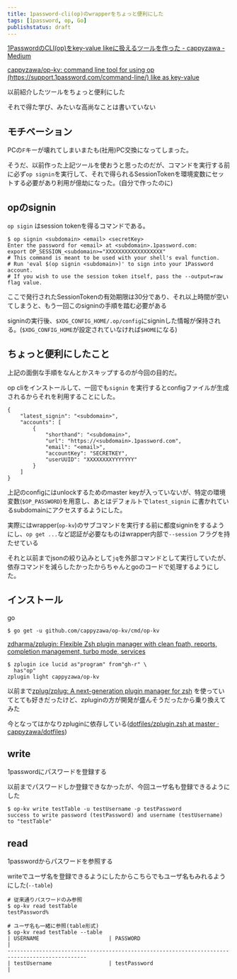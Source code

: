 ```yaml
---
title: 1password-cli(op)のwrapperをちょっと便利にした
tags: [1password, op, Go]
publishstatus: draft
---
```


[1PasswordのCLI\(op\)をkey\-value likeに扱えるツールを作った \- cappyzawa \- Medium](https://medium.com/@cappyzawa/1password%E3%81%AEcli-op-%E3%82%92key-value-like%E3%81%AB%E6%89%B1%E3%81%88%E3%82%8B%E3%83%84%E3%83%BC%E3%83%AB%E3%82%92%E4%BD%9C%E3%81%A3%E3%81%9F-768b1f0f7dd9)

[cappyzawa/op\-kv: command line tool for using op \(https://support\.1password\.com/command\-line/\) like as key\-value](https://github.com/cappyzawa/op-kv)

以前紹介したツールをちょっと便利にした

それで得た学び、みたいな高尚なことは書いていない

## モチベーション
PCの`F`キーが壊れてしまいまたも(社用)PC交換になってしまった。

そうだ、以前作った上記ツールを使おうと思ったのだが、コマンドを実行する前に必ず`op signin`を実行して、それで得られるSessionTokenを環境変数にセットする必要があり利用が億劫になった。(自分で作ったのに)

## opのsignin
`op sigin` はsession tokenを得るコマンドである。

```
$ op signin <subdomain> <email> <secretKey>
Enter the password for <email> at <subdomain>.1password.com:
export OP_SESSION_<subdomain>="XXXXXXXXXXXXXXXXXX"
# This command is meant to be used with your shell's eval function.
# Run 'eval $(op signin <subdomain>)' to sign into your 1Password account.
# If you wish to use the session token itself, pass the --output=raw flag value.
```

ここで発行されたSessionTokenの有効期限は30分であり、それ以上時間が空いてしまうと、もう一回このsigninの手順を踏む必要がある

signinの実行後、`$XDG_CONFIG_HOME/.op/config`にsigninした情報が保持される。(`$XDG_CONFIG_HOME`が設定されていなければ`$HOME`になる)

## ちょっと便利にしたこと
上記の面倒な手順をなんとかスキップするのが今回の目的だ。

op cliをインストールして、一回でも`signin` を実行するとconfigファイルが生成されるからそれを利用することにした。

```
{
	"latest_signin": "<subdomain>",
	"accounts": [
		{
			"shorthand": "<subdomain>",
			"url": "https://<subdomain>.1password.com",
			"email": "<email>",
			"accountKey": "SECRETKEY",
			"userUUID": "XXXXXXXXYYYYYYY"
		}
	]
}
```

上記のconfigにはunlockするためのmaster keyが入っていないが、特定の環境変数(`$OP_PASSWORD`)を用意し、あとはデフォルトで`latest_signin` に書かれているsubdomainにアクセスするようにした。

実際にはwrapper(`op-kv`)のサブコマンドを実行する前に都度signinをするようにし、`op get ...`など認証が必要なものはwrapper内部で`--session` フラグを持たせている

それと以前までjsonの絞り込みとして`jq`を外部コマンドとして実行していたが、依存コマンドを減らしたかったからちゃんとgoのコードで処理するようにした。

## インストール
go
```
$ go get -u github.com/cappyzawa/op-kv/cmd/op-kv
```

[zdharma/zplugin: Flexible Zsh plugin manager with clean fpath, reports, completion management, turbo mode, services](https://github.com/zdharma/zplugin)
```
$ zplugin ice lucid as"program" from"gh-r" \
  has"op"
zplugin light cappyzawa/op-kv
```

以前まで[zplug/zplug: A next\-generation plugin manager for zsh](https://github.com/zplug/zplug) を使っていてとても好きだったけど、zpluginの方が開発が盛んそうだったから乗り換えてみた

今となってはかなりzpluginに依存している([dotfiles/zplugin\.zsh at master · cappyzawa/dotfiles](https://github.com/cappyzawa/dotfiles/blob/master/.zsh/zplugin.zsh))

## write
1passwordにパスワードを登録する

以前までパスワードしか登録できなかったが、今回ユーザ名も登録できるようにした
```
$ op-kv write testTable -u testUsername -p testPassword
success to write password (testPassword) and username (testUsername) to "testTable"
```

## read
1passwordからパスワードを参照する

writeでユーザ名を登録できるようにしたからこちらでもユーザ名もみれるようにした(`--table`)
```
# 従来通りパスワードのみ参照
$ op-kv read testTable
testPassword% 

# ユーザ名も一緒に参照(table形式)
$ op-kv read testTable --table
| USERNAME                      | PASSWORD                                                    |
-----------------------------------------------------------------------------------------------
| testUsername                  | testPassword                                                |
```
